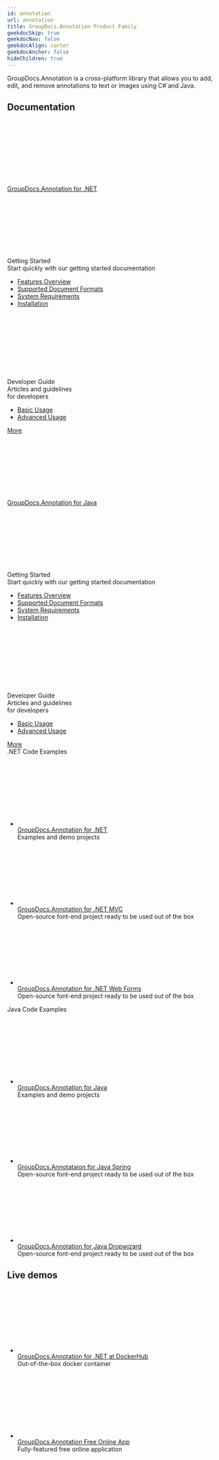 ```yaml
---
id: annotation
url: annotation
title: GroupDocs.Annotation Product Family
geekdocSkip: true
geekdocNav: false
geekdocAlign: center
geekdocAnchor: false
hideChildren: true
---
```


<div class="gdoc-list-descr">
GroupDocs.Annotation is a cross-platform library that allows you to add, edit, and remove annotations to text or images using C# and Java.
</div>

<h2 class="gdoc-product-title">Documentation</h2>

<div class="gdoc-product-docs">

<div class="gdoc-product-doc">
    <div class="gdoc-product-doc__icon-box">
    <svg class="gdoc-product-doc__icon"><use xlink:href="/img/groupdocs-stack.svg#net"></use></svg>
    </div>
    <a class="gdoc-product-doc__title"  href='/annotation/net/'>GroupDocs.Annotation for .NET</a>
    <div class="gdoc-product-cols">
        <div class="gdoc-product-col">
        <div class="gdoc-product-col__title">
        <svg class="gdoc-product-col__icon"><use xlink:href="/img/groupdocs-stack.svg#time"></use></svg>
        <div>Getting Started</div></div>
        <div class="gdoc-product-col__descr">Start quickly with our getting started documentation</div>
        <ul class="gdoc-product-col__links">
        <li> <a href='/annotation/net/features-overview/'>Features Overview</a></li>
        <li> <a href='/annotation/net/supported-document-formats/'>Supported Document Formats</a></li>
        <li> <a href='/annotation/net/system-requirements/'>System Requirements</a></li>
        <li> <a href='/annotation/net/installation/'>Installation</a></li>
        </ul>
        </div>
        <div class="gdoc-product-col">
        <div class="gdoc-product-col__title">
         <svg class="gdoc-product-col__icon"><use xlink:href="/img/groupdocs-stack.svg#document"></use></svg>
        <div>Developer Guide</div></div>
        <div class="gdoc-product-col__descr">Articles and guidelines <br> for developers</div>
        <ul class="gdoc-product-col__links">
        <li> <a href='/annotation/net/basic-usage'>Basic Usage</a></li>
        <li> <a href='/annotation/net/advanced-usage'>Advanced Usage</a></li>
        </ul>
        </div>
    </div>
    <a class="gdoc-product-doc__btn"  href='/annotation/net/'>More</a>

</div>

<div class="gdoc-product-doc">
    <div class="gdoc-product-doc__icon-box">
    <svg class="gdoc-product-doc__icon"><use xlink:href="/img/groupdocs-stack.svg#java"></use></svg>
    </div>
    <a class="gdoc-product-doc__title"  href='/annotation/java/'>GroupDocs.Annotation for Java</a>
    <div class="gdoc-product-cols">
        <div class="gdoc-product-col">
        <div class="gdoc-product-col__title ">
         <svg class="gdoc-product-col__icon"><use xlink:href="/img/groupdocs-stack.svg#time"></use></svg>
        <div>Getting Started</div></div>
        <div class="gdoc-product-col__descr">Start quickly with our getting started documentation</div>
        <ul class="gdoc-product-col__links">
         <li> <a href='/annotation/java/features-overview/'>Features  Overview</a></li>
         <li> <a href='/annotation/java/supported-document-formats/'>Supported Document Formats</a></li>
         <li> <a href='/annotation/java/system-requirements/'>System Requirements</a></li>
         <li> <a href='/annotation/java/installation/'>Installation</a></li>
        </ul>
        </div>
        <div class="gdoc-product-col">
        <div class="gdoc-product-col__title">
         <svg class="gdoc-product-col__icon"><use xlink:href="/img/groupdocs-stack.svg#document"></use></svg>
        <div>Developer Guide</div></div>
        <div class="gdoc-product-col__descr">Articles and guidelines <br> for developers</div>
        <ul class="gdoc-product-col__links">
        <li> <a href='/annotation/net/basic-usage'>Basic Usage</a></li>
        <li> <a href='/annotation/net/advanced-usage'>Advanced Usage</a></li>
        </ul>
        </div>
    </div>
    <a class="gdoc-product-doc__btn"  href='/annotation/java/'>More</a>

</div>

</div>

<div class="gdoc-product-examples">
<div class="gdoc-product-example">

<div class="gdoc-product-example__title">.NET Code Examples</div>

<ul class="gdoc-product-example__list ">
<li > 
<svg class="gdoc-product-example__icon"><use xlink:href="/img/groupdocs-stack.svg#git"></use></svg>
<div>
<a class="gdoc-product-example__link" rel="nofollow" href="https://github.com/groupdocs-annotation/GroupDocs.Annotation-for-.NET">GroupDocs.Annotation for .NET</a>
<div class="gdoc-product-example__descr">Examples and demo projects</div>
</div>
</li>

<li > 
<svg class="gdoc-product-example__icon"><use xlink:href="/img/groupdocs-stack.svg#git"></use></svg>
<div>
<a class="gdoc-product-example__link" rel="nofollow" href="https://github.com/groupdocs-annotation/GroupDocs.Annotation-for-.NET/tree/master/Demos/ASP.NET%20MVC/src">GroupDocs.Annotation for .NET MVC</a>
<div class="gdoc-product-example__descr">Open-source font-end project ready to be used out of the box</div>
</div>
</li>

<li > 
<svg class="gdoc-product-example__icon"><use xlink:href="/img/groupdocs-stack.svg#git"></use></svg>
<div>
<a class="gdoc-product-example__link" rel="nofollow" href="https://github.com/groupdocs-annotation/GroupDocs.Annotation-for-.NET/tree/master/Demos/ASP.NET%20Web%20Forms/src">GroupDocs.Annotation for .NET Web Forms</a>
<div class="gdoc-product-example__descr">Open-source font-end project ready to be used out of the box</div>
</div>
</li>


</ul>

</div>

<div class="gdoc-product-example">
<div class="gdoc-product-example__title">Java Code Examples</div>

<ul class="gdoc-product-example__list ">
<li > 
<svg class="gdoc-product-example__icon"><use xlink:href="/img/groupdocs-stack.svg#git"></use></svg>
<div>
<a class="gdoc-product-example__link" rel="nofollow" href="https://github.com/groupdocs-annotation/GroupDocs.Annotation-for-Java">GroupDocs.Annotation for Java</a>
<div class="gdoc-product-example__descr">Examples and demo projects</div>
</div>
</li>

<li > 
<svg class="gdoc-product-example__icon"><use xlink:href="/img/groupdocs-stack.svg#git"></use></svg>
<div>
<a class="gdoc-product-example__link" rel="nofollow" href="https://github.com/groupdocs-annotation/GroupDocs.Annotation-for-Java/tree/master/Demos/Spring">GroupDocs.Annotataion for Java Spring</a>
<div class="gdoc-product-example__descr">Open-source font-end project ready to be used out of the box</div>
</div>
</li>

<li > 
<svg class="gdoc-product-example__icon"><use xlink:href="/img/groupdocs-stack.svg#git"></use></svg>
<div>
<a class="gdoc-product-example__link" rel="nofollow" href="https://github.com/groupdocs-annotation/GroupDocs.Annotation-for-Java/tree/master/Demos/Dropwizard">GroupDocs.Annotation for Java Dropwizard</a>
<div class="gdoc-product-example__descr">Open-source font-end project ready to be used out of the box</div>
</div>
</li>

</ul>

</div>

</div>

<h2 class="gdoc-product-title">Live demos</h2>

<div class="gdoc-product-examples">
<div class="gdoc-product-example gdoc-product-example--mobile-fix">
<ul class="gdoc-product-example__list">
<li > 
 <svg class="gdoc-product-example__icon"><use xlink:href="/img/groupdocs-stack.svg#docker"></use></svg>
<div>
<a class="gdoc-product-example__link" rel="nofollow" href="https://hub.docker.com/r/groupdocs/annotation">GroupDocs.Annotation for .NET at DockerHub</a>
<div class="gdoc-product-example__descr">Out-of-the-box docker container</div>
</div>
</li>

</ul>
</div>

<div class="gdoc-product-example">
<ul class="gdoc-product-example__list gdoc-product-example__list--app">
<li > 
 <svg class="gdoc-product-example__icon"><use xlink:href="/img/groupdocs-stack.svg#app"></use></svg>
<div>
<a class="gdoc-product-example__link" href="https://products.groupdocs.app/annotation/total">GroupDocs.Annotation Free Online App</a>
<div class="gdoc-product-example__descr">Fully-featured free online application</div>
</div>
</li>

</ul>
</div>

</div>
